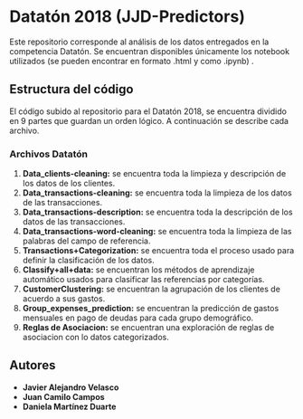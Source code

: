 # Datatón 2018 (JJD-Predictors)

Este repositorio corresponde al análisis de los datos entregados en la competencia Datatón. Se encuentran disponibles únicamente los notebook utilizados (se pueden encontrar en formato .html y como .ipynb) . 

## Estructura del código

El código subido al repositorio para el Datatón 2018, se encuentra dividido en 9 partes que guardan un orden lógico. A continuación se describe cada archivo. 

### Archivos Datatón
1. **Data_clients-cleaning:** se encuentra toda la limpieza y descripción de los datos de los clientes.
2.  **Data_transactions-cleaning:** se encuentra toda la limpieza  de los datos de las transacciones. 
3. **Data_transactions-description:** se encuentra toda la  descripción de los datos de las transacciones. 
4. **Data_transactions-word-cleaning:** se encuentra toda la  limpieza de las palabras del campo de referencia.
5. **Transactions+Categorization:** se encuentra toda el proceso usado para definir la clasificación de los datos.
6.  **Classify+all+data:** se encuentran los métodos de aprendizaje automático usados para clasificar las referencias por categorías. 
7. **CustomerClustering:** se encuentran la agrupación de los clientes de acuerdo a sus gastos.
8. **Group_expenses_prediction:** se encuentran la predicción de gastos mensuales en pago de deudas para cada grupo demográfico. 
9.  **Reglas de Asociacion:** se encuentran una exploración de reglas de asociacion con lo datos categorizados. 


## Autores

* **Javier Alejandro Velasco** 
* **Juan Camilo Campos** 
* **Daniela Martínez Duarte** 
